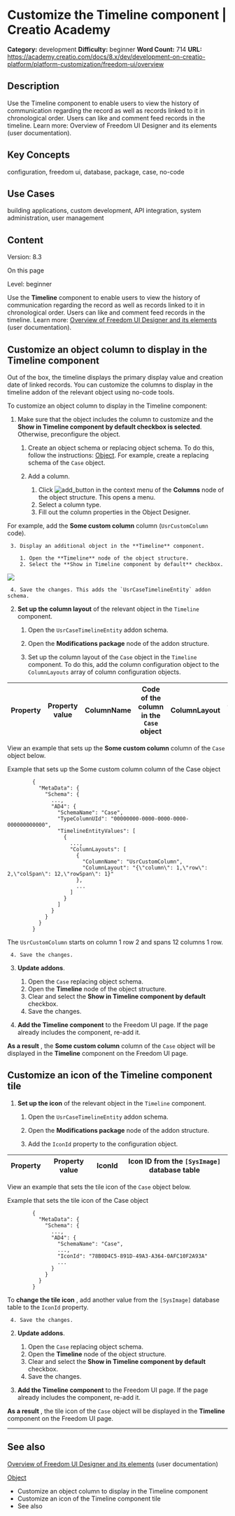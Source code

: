 # Customize the Timeline component | Creatio Academy

**Category:** development **Difficulty:** beginner **Word Count:** 714 **URL:**
https://academy.creatio.com/docs/8.x/dev/development-on-creatio-platform/platform-customization/freedom-ui/overview

## Description

Use the Timeline component to enable users to view the history of communication
regarding the record as well as records linked to it in chronological order.
Users can like and comment feed records in the timeline. Learn more: Overview of
Freedom UI Designer and its elements (user documentation).

## Key Concepts

configuration, freedom ui, database, package, case, no-code

## Use Cases

building applications, custom development, API integration, system
administration, user management

## Content

Version: 8.3

On this page

Level: beginner

Use the **Timeline** component to enable users to view the history of
communication regarding the record as well as records linked to it in
chronological order. Users can like and comment feed records in the timeline.
Learn more:
[Overview of Freedom UI Designer and its elements](https://academy.creatio.com/documents?ver=8.3&id=2376&anchor=title-2230-104)
(user documentation).

## Customize an object column to display in the Timeline component​

Out of the box, the timeline displays the primary display value and creation
date of linked records. You can customize the columns to display in the timeline
addon of the relevant object using no-code tools.

To customize an object column to display in the Timeline component:

1. Make sure that the object includes the column to customize and the **Show in
   Timeline component by default checkbox is selected**. Otherwise, preconfigure
   the object.
   1. Create an object schema or replacing object schema. To do this, follow the
      instructions:
      [Object](https://academy.creatio.com/documents?ver=8.3&id=15107). For
      example, create a replacing schema of the `Case` object.

   2. Add a column.
      1. Click
         ![add_button](https://academy.creatio.com/docs/sites/default/files/inline-images/scr_add_button.png)
         in the context menu of the **Columns** node of the object structure.
         This opens a menu.
      2. Select a column type.
      3. Fill out the column properties in the Object Designer.

For example, add the **Some custom column** column (`UsrCustomColumn` code).

     3. Display an additional object in the **Timeline** component.

        1. Open the **Timeline** node of the object structure.
        2. Select the **Show in Timeline component by default** checkbox.

![](https://academy.creatio.com/sites/default/files/documentation/sdk/ru/BPMonlineWebSDK/Screenshots/TimelineCustomColumns/8.0/scr_ShowInTimelineComponentByDefault_checkbox.png)

     4. Save the changes. This adds the `UsrCaseTimelineEntity` addon schema.

2. **Set up the column layout** of the relevant object in the `Timeline`
   component.
   1. Open the `UsrCaseTimelineEntity` addon schema.

   2. Open the **Modifications package** node of the addon structure.

   3. Set up the column layout of the `Case` object in the `Timeline` component.
      To do this, add the column configuration object to the `ColumnLayouts`
      array of column configuration objects.

| Property | Property value | ColumnName | Code of the column in the `Case` object | ColumnLayout | Column layout |
| -------- | -------------- | ---------- | --------------------------------------- | ------------ | ------------- |

View an example that sets up the **Some custom column** column of the `Case`
object below.

Example that sets up the Some custom column column of the Case object

            {
              "MetaData": {
                "Schema": {
                  ...,
                  "AD4": {
                    "SchemaName": "Case",
                    "TypeColumnUId": "00000000-0000-0000-0000-000000000000",
                    "TimelineEntityValues": [
                      {
                        ...,
                        "ColumnLayouts": [
                          {
                            "ColumnName": "UsrCustomColumn",
                            "ColumnLayout": "{\"column\": 1,\"row\": 2,\"colSpan\": 12,\"rowSpan\": 1}"
                          },
                          ...
                        ]
                      }
                    ]
                  }
                }
              }
            }


The `UsrCustomColumn` starts on column 1 row 2 and spans 12 columns 1 row.

     4. Save the changes.

3. **Update addons**.
   1. Open the `Case` replacing object schema.
   2. Open the **Timeline** node of the object structure.
   3. Clear and select the **Show in Timeline component by default** checkbox.
   4. Save the changes.

4. **Add the Timeline component** to the Freedom UI page. If the page already
   includes the component, re-add it.

**As a result** , the **Some custom column** column of the `Case` object will be
displayed in the **Timeline** component on the Freedom UI page.

## Customize an icon of the Timeline component tile​

1. **Set up the icon** of the relevant object in the `Timeline` component.
   1. Open the `UsrCaseTimelineEntity` addon schema.

   2. Open the **Modifications package** node of the addon structure.

   3. Add the `IconId` property to the configuration object.

| Property | Property value | IconId | Icon ID from the `[SysImage]` database table |
| -------- | -------------- | ------ | -------------------------------------------- |

View an example that sets the tile icon of the `Case` object below.

Example that sets the tile icon of the Case object

            {
              "MetaData": {
                "Schema": {
                  ...,
                  "AD4": {
                    "SchemaName": "Case",
                    ...,
                    "IconId": "78B0D4C5-891D-49A3-A364-0AFC10F2A93A"
                    ...
                  }
                }
              }
            }


To **change the tile icon** , add another value from the `[SysImage]` database
table to the `IconId` property.

     4. Save the changes.

2. **Update addons**.
   1. Open the `Case` replacing object schema.
   2. Open the **Timeline** node of the object structure.
   3. Clear and select the **Show in Timeline component by default** checkbox.
   4. Save the changes.

3. **Add the Timeline component** to the Freedom UI page. If the page already
   includes the component, re-add it.

**As a result** , the tile icon of the `Case` object will be displayed in the
**Timeline** component on the Freedom UI page.

---

## See also​

[Overview of Freedom UI Designer and its elements](https://academy.creatio.com/documents?ver=8.3&id=2376)
(user documentation)

[Object](https://academy.creatio.com/documents?ver=8.3&id=15107)

- Customize an object column to display in the Timeline component
- Customize an icon of the Timeline component tile
- See also
